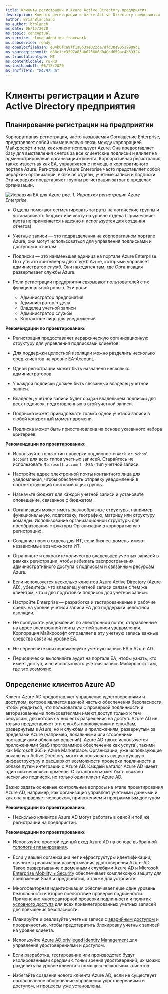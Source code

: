 ```yaml
---
title: Клиенты регистрации и Azure Active Directory предприятия
description: Клиенты регистрации и Azure Active Directory предприятия
author: BrianBlanchard
ms.author: brblanch
ms.date: 06/15/2020
ms.topic: conceptual
ms.service: cloud-adoption-framework
ms.subservice: ready
ms.openlocfilehash: e04b0fca9ff1a8b3ae022ca7dfd38e90512989d1
ms.sourcegitcommit: d88c1cc3597a83ab075606d040ad659ac4b33324
ms.translationtype: MT
ms.contentlocale: ru-RU
ms.lasthandoff: 06/15/2020
ms.locfileid: "84792536"
---
```

# <a name="enterprise-enrollment-and-azure-active-directory-tenants"></a>Клиенты регистрации и Azure Active Directory предприятия

## <a name="planning-for-enterprise-enrollment"></a>Планирование регистрации на предприятии

Корпоративная регистрация, часто называемая Соглашение Enterprise, представляет собой коммерческую связь между корпорацией Майкрософт и тем, как клиент использует Azure. Она предоставляет базу для выставления счетов за все клиентские подписки и влияет на администрирование организации клиента. Корпоративная регистрация, также известная как EA, управляется с помощью корпоративного портала Azure. Регистрация Azure Enterprise часто представляет собой иерархию организации, включая отделы, учетные записи и подписки. Эта иерархия представляет группы регистрации затрат в пределах организации.

![Иерархии EA для Azure ](./media/ea.png)
 _рис. 1. Иерархия регистрации Azure Enterprise._

- Отделы помогают сегментировать затраты на логические группы и устанавливать бюджет или квоту на уровне отдела (Примечание: квота не применяется надежно и используется для создания отчетов).

- Учетные записи — это подразделения на корпоративном портале Azure; они могут использоваться для управления подписками и доступом к отчетам.

- Подписки — это наименьшая единица на портале Azure Enterprise. По сути это контейнеры для служб Azure, которыми управляет администратор служб. Они находятся там, где Организация развертывает службы Azure.

- Роли регистрации предприятия связывают пользователей с их функциональной ролью. Эти роли:
  - Администратор предприятия
  - Администратор отдела
  - Владелец учетной записи
  - Администратор службы
  - Контактное лицо для уведомлений

**Рекомендации по проектированию:**

- Регистрация предоставляет иерархическую организационную структуру для управления подписками клиентов.

- Для поддержки целостной изоляции можно разделить несколько сред клиентов на уровне EA-Account.

- Одной регистрации может быть назначено несколько администраторов.

- У каждой подписки должен быть связанный владелец учетной записи.

- Владелец учетной записи будет создан владельцем подписки для всех подписок, подготовленных в этой учетной записи.

- Подписка может принадлежать только одной учетной записи в любой конкретный момент времени.

- Подписка может быть приостановлена на основе указанного набора критериев.

**Рекомендации по проектированию:**

- Используйте только тип проверки подлинности `Work or school account` для всех типов учетных записей. Старайтесь не использовать `Microsoft account (MSA)` тип учетной записи.

- Настройте адрес электронной почты контактного лица для уведомления, чтобы обеспечить отправку уведомлений в соответствующий почтовый ящик группы.

- Назначьте бюджет для каждой учетной записи и установите оповещение, связанное с бюджетом.

- Организация может иметь разнообразные структуры, например функциональную, подготовку, географию, матрицу или структуру команды. Использование организационной структуры для преобразования структуры Организации в корпоративную регистрацию.

- Создание нового отдела для ИТ, если бизнес-домены имеют независимые возможности ИТ.

- Ограничьте и сократите количество владельцев учетных записей в рамках регистрации, чтобы избежать распространения административного доступа к подпискам и связанным ресурсам Azure.

- Если используется несколько клиентов Azure Active Directory (Azure AD), убедитесь, что владелец учетной записи связан с тем же клиентом, что и для подготовки подписок для учетной записи.

- Настройте Enterprise — разработка и тестированиеные и рабочие среды на уровне учетной записи EA для поддержки целостной изоляции.

- Не пропускать уведомления по электронной почте, отправленные на адрес электронной почты учетной записи уведомления. Корпорация Майкрософт отправляет в эту учетную запись важные средства связи на уровне EA.

- Не перенесите или переименуйте учетную запись EA в Azure AD.

- Периодически выполняйте аудит на портале EA, чтобы узнать, кто имеет доступ, и не использовать учетная запись Майкрософт там, где это возможно.

## <a name="define-azure-ad-tenants"></a>Определение клиентов Azure AD

Клиент Azure AD предоставляет управление удостоверениями и доступом, которое является важной частью обеспечения безопасности, чтобы убедиться, что пользователи с проверкой подлинности и авторизованными пользователями имеют доступ только к тем ресурсам, для которых у них есть разрешения на доступ. Azure AD не только предоставляет эти службы приложениям и службам, развернутым в Azure, но и службам и приложениям, развернутым за пределами Azure (например, локальными или сторонними поставщиками облачных решений). Azure AD также используется приложениями SaaS (программное обеспечение как услуга), такими как Microsoft 365 и Azure Marketplace. Организации, уже использующие локальную Active Directory, могут использовать существующую инфраструктуру и расширяют возможности проверки подлинности в облаке путем интеграции с Azure AD. Каждый каталог Azure AD имеет один или несколько доменов. С каталогом может быть связано несколько подписок, но только один клиент Azure AD.

Важно задать основные контрольные вопросы на этапе проектирования Azure AD, например, как организация управляет учетными данными и как она управляет человеком, приложением и программным доступом.

**Рекомендации по проектированию:**

- Несколько клиентов Azure AD могут работать в одной и той же регистрации на предприятии.

**Рекомендации по проектированию:**

- Используйте простой единый вход Azure AD на основе выбранной [топологии планирования](https://docs.microsoft.com/azure/active-directory/hybrid/plan-connect-topologies).

- Если у вашей организации нет инфраструктуры идентификации, начните с реализации развертывания удостоверения Azure-AD. Такое развертывание с [доменными службами Azure AD](https://docs.microsoft.com/azure/active-directory-domain-services) и [Microsoft Enterprise Mobility + Security](https://docs.microsoft.com/mem/intune/fundamentals/what-is-intune) обеспечивает комплексную защиту для приложений SaaS и предприятия, а также для устройств.

- Многофакторная идентификация обеспечивает еще один уровень безопасности и второе препятствие проверки подлинности. Применение [многофакторной проверки подлинности](https://docs.microsoft.com/azure/active-directory/authentication/concept-mfa-howitworks) и [политик условного доступа](https://docs.microsoft.com/azure/active-directory/conditional-access/overview) для всех привилегированных учетных записей для повышения безопасности.

- Планируйте и реализуйте учетные записи с [аварийным доступом](https://docs.microsoft.com/azure/active-directory/users-groups-roles/directory-emergency-access) и прозрачностью, чтобы предотвратить блокировку учетных записей на уровне клиента.

- Используйте [Azure AD privileged Identity Management](https://docs.microsoft.com/azure/active-directory/privileged-identity-management/pim-configure) для управления удостоверениями и доступом.

- Если разработка, тестирование или производство будут изолированными средами с точки зрения удостоверений, их можно разделить на уровне клиента с помощью нескольких клиентов.

- Избегайте создания нового клиента Azure AD, если не существует согласованное обоснование управления удостоверениями и доступом, и процессы уже установлены.
